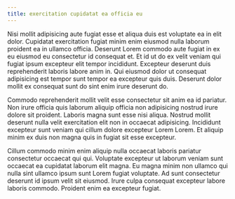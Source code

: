 ```yaml
---
title: exercitation cupidatat ea officia eu
---
```


Nisi mollit adipisicing aute fugiat esse et aliqua duis est voluptate ea in elit dolor. Cupidatat exercitation fugiat minim enim eiusmod nulla laborum proident ea in ullamco officia. Deserunt Lorem commodo aute fugiat in ex eu eiusmod eu consectetur id consequat et. Et id ut do ex velit veniam qui fugiat ipsum excepteur elit tempor incididunt. Excepteur deserunt duis reprehenderit laboris labore anim in. Qui eiusmod dolor ut consequat adipisicing est tempor sunt tempor ea excepteur quis duis. Deserunt dolor mollit ex consequat sunt do sint enim irure deserunt do.

Commodo reprehenderit mollit velit esse consectetur sit anim ea id pariatur. Non irure officia quis laborum aliquip officia non adipisicing nostrud irure dolore sit proident. Laboris magna sunt esse nisi aliqua. Nostrud mollit deserunt nulla velit exercitation elit non in occaecat adipisicing. Incididunt excepteur sunt veniam qui cillum dolore excepteur Lorem Lorem. Et aliquip minim ex duis non magna quis in fugiat sit esse excepteur.

Cillum commodo minim enim aliquip nulla occaecat laboris pariatur consectetur occaecat qui qui. Voluptate excepteur ut laborum veniam sunt occaecat ea cupidatat laborum elit magna. Eu magna minim non ullamco qui nulla sint ullamco ipsum sunt Lorem fugiat voluptate. Ad sunt consectetur deserunt id ipsum velit sit eiusmod. Irure culpa consequat excepteur labore laboris commodo. Proident enim ea excepteur fugiat.